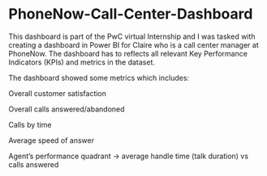 # PhoneNow-Call-Center-Dashboard

This dashboard is part of the PwC virtual Internship and I was tasked with creating a dashboard in Power BI for Claire who is a call center manager at PhoneNow. The dashboard has to reflects all relevant Key Performance Indicators (KPIs) and metrics in the dataset.

The dashboard showed some metrics which includes:

Overall customer satisfaction

Overall calls answered/abandoned

Calls by time

Average speed of answer

Agent’s performance quadrant -> average handle time (talk duration) vs calls answered
